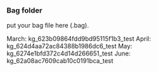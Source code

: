 ### Bag folder

put your bag file here (.bag).

March: kg_623b09864fdd9bd95115f1b3_test
April: kg_624d4aa72ac84388b1986dc6_test
May: kg_6274e1bfd372c4d14d266651_test
June: kg_62a08ac7609cab10c0191bca_test

